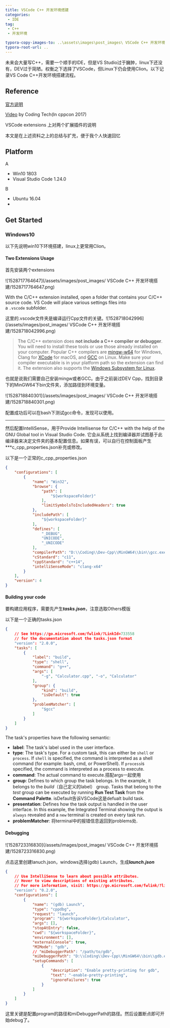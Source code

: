 ```yaml
---
title: VSCode C++ 开发环境搭建
categories:
 - IDE
tag:
 - C++
 - 开发环境

typora-copy-images-to: ..\assets\images\post_images\ VSCode C++ 开发环境搭建
typora-root-url: ..
---
```


未来会大量写C++，需要一个顺手的IDE，但是VS Studio过于臃肿，linux下还没有，DEV过于简陋。权衡之下选择了VSCode，但Linux下仍会使用Clion。以下记录VS Code C++开发环境搭建流程。

## Reference

[官方说明](https://code.visualstudio.com/docs/languages/cpp)

[Video](https://www.youtube.com/watch?v=X7CXjKGi_ro&list=LL7_p7EM4Syl7Htj33GlpRQQ&index=2&t=0s) by Coding Tech(In cppcon 2017)

VSCode extensions 上对两个扩展插件的说明

本文是在上述资料之上的总结与扩充，便于我个人快速回忆

## Platform

A

* Win10  1803
* Visual Studio Code 1.24.0

B

* Ubuntu 16.04
* 

## Get Started

### Windows10

以下先说明win10下环境搭建，linux上更常用Clion。

#### Two Extensions Usage

首先安装两个extensions

![1528717764647](/assets/images/post_images/ VSCode C++ 开发环境搭建/1528717764647.png)

With the C/C++ extension installed, open a folder that contains your C/C++ source code. VS Code will place various settings files into a `.vscode` subfolder. 

这里的.vscode文件夹是编译运行Cpp文件的关键。![1528718042996](/assets/images/post_images/ VSCode C++ 开发环境搭建/1528718042996.png)

> The C/C++ extension does **not include a C++ compiler or debugger**. You will need to install these tools or use those already installed on your computer. Popular C++ compilers are [mingw-w64](http://www.mingw-w64.org/) for Windows, Clang for [XCode](https://developer.apple.com/xcode/) for macOS, and [GCC](https://gcc.gnu.org/) on Linux. Make sure your compiler executable is in your platform path so the extension can find it. The extension also supports the [Windows Subsystem for Linux](https://github.com/Microsoft/vscode-cpptools/blob/master/Documentation/LanguageServer/Windows%20Subsystem%20for%20Linux.md). 

也就是说我们需要自己安装mingw或者GCC。由于之前装过DEV Cpp，找到目录下的MinGW64下bin文件夹，添加路径到环境变量。

![1528718840301](/assets/images/post_images/ VSCode C++ 开发环境搭建/1528718840301.png)

配置成功后可以在bash下测试gcc命令，发现可以使用。

-----

然后配置IntelliSense，用于Provide Intellisense for C/C++ with the help of the GNU Global tool in Visual Studio Code. 它会从系统上找到编译器并试图基于此编译器来决定文件夹的基本配置信息。如果有误，可以自行在控制面板产生***c_cpp_properties.json补充或修改。

以下是一个正常的c_cpp_properties.json

```json
{
    "configurations": [
        {
            "name": "Win32",
            "browse": {
                "path": [
                    "${workspaceFolder}"
                ],
                "limitSymbolsToIncludedHeaders": true
            },
            "includePath": [
                "${workspaceFolder}"
            ],
            "defines": [
                "_DEBUG",
                "UNICODE",
                "_UNICODE"
            ],
            "compilerPath": "D:\\Coding\\Dev-Cpp\\MinGW64\\bin\\gcc.exe",
            "cStandard": "c11",
            "cppStandard": "c++14",
            "intelliSenseMode": "clang-x64"
        }
    ],
    "version": 4
}
```

####  Building your code

要构建应用程序，需要先产生***tasks.json***，注意选取Others模版

以下是一个正确的tasks.json

```json
{
    // See https://go.microsoft.com/fwlink/?LinkId=733558
    // for the documentation about the tasks.json format
    "version": "2.0.0",
    "tasks": [
        {
            "label": "build",
            "type": "shell",
            "command": "g++",
            "args": [
                "-g", "Calculator.cpp", "-o", "Calculator"
            ],
            "group": {
                "kind": "build",
                "isDefault": true
            },
            "problemMatcher": [
                "$gcc"
            ]
        }
    ]
}

```

The task's properties have the following semantic:

- **label**: The task's label used in the user interface.
- **type**: The task's type. For a custom task, this can either be `shell` or `process`. If `shell` is specified, the command is interpreted as a shell command (for example: bash, cmd, or PowerShell). If `process`is specified, the command is interpreted as a process to execute.
- **command**: The actual command to execute.搭配args一起使用
- **group**: Defines to which group the task belongs. In the example, it belongs to the *build*（自己定义的label） group. Tasks that belong to the *test* group can be executed by running **Run Test Task** from the **Command Palette**. isDefault告诉VSCode这是defualt build task.
- **presentation**: Defines how the task output is handled in the user interface. In this example, the Integrated Terminal showing the output is `always` revealed and a `new` terminal is created on every task run.
- **problemMatcher**: 将terminal中的报错信息返回到problems处.

#### Debugging

![1528723316830](/assets/images/post_images/ VSCode C++ 开发环境搭建/1528723316830.png)

点击这里创建lanuch.json，windows选择(gdb) Launch，生成***launch.json***

```json
{
    // Use IntelliSense to learn about possible attributes.
    // Hover to view descriptions of existing attributes.
    // For more information, visit: https://go.microsoft.com/fwlink/?linkid=830387
    "version": "0.2.0",
    "configurations": [
        {
            "name": "(gdb) Launch",
            "type": "cppdbg",
            "request": "launch",
            "program": "${workspaceFolder}/Calculator",
            "args": [],
            "stopAtEntry": false,
            "cwd": "${workspaceFolder}",
            "environment": [],
            "externalConsole": true,
            "MIMode": "gdb",
            // "miDebuggerPath": "/path/to/gdb",
            "miDebuggerPath": "D:\\Coding\\Dev-Cpp\\MinGW64\\bin\\gdb.exe",
            "setupCommands": [
                {
                    "description": "Enable pretty-printing for gdb",
                    "text": "-enable-pretty-printing",
                    "ignoreFailures": true
                }
            ]
        }
    ]
}
```

这里关键是配置program的路径和miDebuggerPath的路径。然后设置断点即可开始debug了。